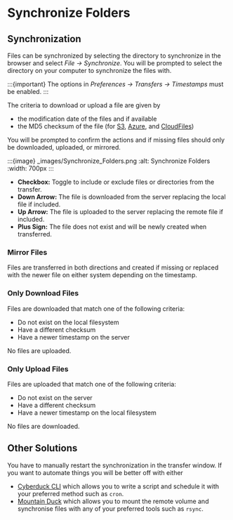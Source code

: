 Synchronize Folders
====

## Synchronization

Files can be synchronized by selecting the directory to synchronize in the browser and select *File → Synchronize*. You will be prompted to select the directory on your computer to synchronize the files with.

:::{important}
The options in *Preferences → Transfers → Timestamps* must be enabled.
:::

The criteria to download or upload a file are given by

- the modification date of the files and if available
- the MD5 checksum of the file (for [S3](../protocols/s3/index.md), [Azure](../protocols/azure.md), and [CloudFiles](../protocols/openstack/cloudfiles.md))

You will be prompted to confirm the actions and if missing files should only be downloaded, uploaded, or mirrored.

:::{image} _images/Synchronize_Folders.png
:alt: Synchronize Folders
:width: 700px
:::

- **Checkbox:** Toggle to include or exclude files or directories from the transfer.
- **Down Arrow:** The file is downloaded from the server replacing the local file if included.
- **Up Arrow:** The file is uploaded to the server replacing the remote file if included.
- **Plus Sign:** The file does not exist and will be newly created when transferred.

### Mirror Files

Files are transferred in both directions and created if missing or replaced with the newer file on either system depending on the timestamp.

### Only Download Files

Files are downloaded that match one of the following criteria:

- Do not exist on the local filesystem
- Have a different checksum
- Have a newer timestamp on the server

No files are uploaded.

### Only Upload Files

Files are uploaded that match one of the following criteria:

- Do not exist on the server
- Have a different checksum
- Have a newer timestamp on the local filesystem

No files are downloaded.

## Other Solutions

You have to manually restart the synchronization in the transfer window. If you want to automate things you will be better off with either

- [Cyberduck CLI](https://duck.sh/) which allows you to write a script and schedule it with your preferred method such as `cron`.
- [Mountain Duck](https://mountainduck.io/) which allows you to mount the remote volume and synchronise files with any of your preferred tools such as `rsync`.
